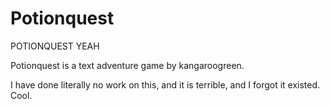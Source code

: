 Potionquest
===========

POTIONQUEST YEAH



Potionquest is a text adventure game by kangaroogreen.

I have done literally no work on this, and it is terrible, and I forgot it existed. Cool.
